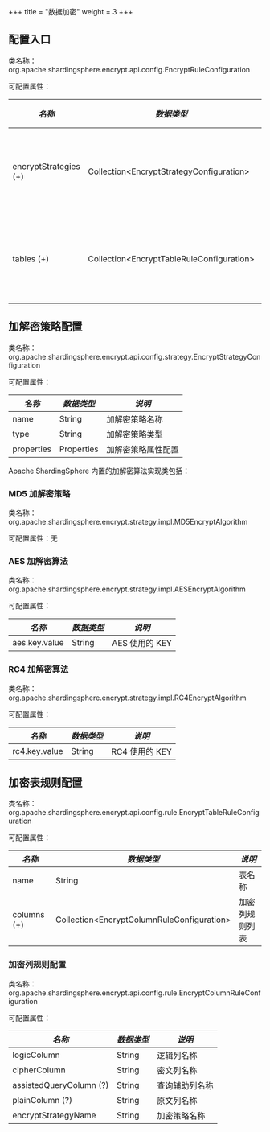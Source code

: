 +++
title = "数据加密"
weight = 3
+++

## 配置入口

类名称：org.apache.shardingsphere.encrypt.api.config.EncryptRuleConfiguration

可配置属性：

| *名称*                 | *数据类型*                                   | *说明*       |
| --------------------- | ------------------------------------------- | ------------ |
| encryptStrategies (+) | Collection\<EncryptStrategyConfiguration\>  | 加解密策略列表 |
| tables (+)            | Collection\<EncryptTableRuleConfiguration\> | 加密表规则列表 |

## 加解密策略配置

类名称：org.apache.shardingsphere.encrypt.api.config.strategy.EncryptStrategyConfiguration

可配置属性：

| *名称*      |*数据类型*   | *说明*           |
| ---------- | ---------- | ---------------- |
| name       | String     | 加解密策略名称     |
| type       | String     | 加解密策略类型     |
| properties | Properties | 加解密策略属性配置 |

Apache ShardingSphere 内置的加解密算法实现类包括：

### MD5 加解密策略

类名称：org.apache.shardingsphere.encrypt.strategy.impl.MD5EncryptAlgorithm

可配置属性：无

### AES 加解密算法

类名称：org.apache.shardingsphere.encrypt.strategy.impl.AESEncryptAlgorithm

可配置属性：

| *名称*         | *数据类型* | *说明*        |
| ------------- | --------- | ------------- |
| aes.key.value | String    | AES 使用的 KEY |

### RC4 加解密算法

类名称：org.apache.shardingsphere.encrypt.strategy.impl.RC4EncryptAlgorithm

可配置属性：

| *名称*         | *数据类型* | *说明*        |
| ------------- | --------- | ------------- |
| rc4.key.value | String    | RC4 使用的 KEY |

## 加密表规则配置

类名称：org.apache.shardingsphere.encrypt.api.config.rule.EncryptTableRuleConfiguration

可配置属性：

| *名称*      | *数据类型*                                    | *说明*        |
| ----------- | -------------------------------------------- | ------------ |
| name        | String                                       | 表名称        |
| columns (+) | Collection\<EncryptColumnRuleConfiguration\> | 加密列规则列表 |

### 加密列规则配置

类名称：org.apache.shardingsphere.encrypt.api.config.rule.EncryptColumnRuleConfiguration

可配置属性：

| *名称*                  | *数据类型* | *说明*        |
| ----------------------- | -------- | ------------- |
| logicColumn             | String   | 逻辑列名称     |
| cipherColumn            | String   | 密文列名称     |
| assistedQueryColumn (?) | String   | 查询辅助列名称 |
| plainColumn (?)         | String   | 原文列名称     |
| encryptStrategyName     | String   | 加密策略名称   |
